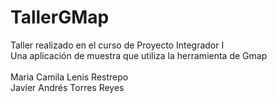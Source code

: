 # TallerGMap
Taller realizado en el curso de Proyecto Integrador I <br>
Una aplicación de muestra que utiliza la herramienta de Gmap<br><br>
Maria Camila Lenis Restrepo<br>
Javier Andrés Torres Reyes
